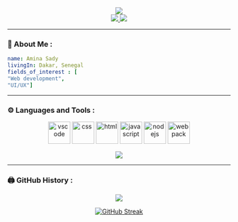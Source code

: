 <div align="center">
<img src="https://media.giphy.com/media/L1R1tvI9svkIWwpVYr/giphy.gif"/>
</div>
	
<div align="center">
<a href="mailto:aminasady704@gmail.com">
  <img src="https://img.shields.io/badge/Gmail-D14836?style=for-the-badge&logo=gmail&logoColor=white"/>
</a>
<a href="https://twitter.com/am1na_sdy" target="_blank" rel="noopener noreferrer">
  <img src="https://img.shields.io/badge/Twitter-%231DA1F2.svg?style=for-the-badge&logo=Twitter&logoColor=white"/>
</a>
</div>

---
### 🧕 About Me :

```yaml
name: Amina Sady
livingIn: Dakar, Senegal
fields_of_interest : [
"Web development",
"UI/UX"]
```
---

### :gear: Languages and Tools :
<p align="center">
    <img src="https://cdn.jsdelivr.net/gh/devicons/devicon/icons/visualstudio/visualstudio-plain.svg" alt="vscode" width="50" height="50"/>
    <img src="https://cdn.jsdelivr.net/gh/devicons/devicon/icons/css3/css3-original.svg" alt="css" width="50" height="50"/>
    <img src="https://cdn.jsdelivr.net/gh/devicons/devicon/icons/html5/html5-original.svg" alt="html" width="50" height="50"/>
    <img src="https://cdn.jsdelivr.net/gh/devicons/devicon/icons/javascript/javascript-original.svg" alt="javascript" width="50" height="50"/>
    <img src="https://cdn.jsdelivr.net/gh/devicons/devicon/icons/nodejs/nodejs-original.svg" alt="nodejs" width="50" height="50"/>
    <img src="https://cdn.jsdelivr.net/gh/devicons/devicon/icons/webpack/webpack-original.svg" alt="webpack" width="50" height="50"/>
</p>

<div align="center">
<a href="https://github.com/Aminady/convoychat">
<img align="center" src="https://github-readme-stats.vercel.app/api/top-langs/?username=Aminady&layout=compact&theme=synthwave"/>
</a>
</div>

---
### :printer: GitHub History :

<div align="center">
<a href="https://github.com/Aminady/github-readme-stats">
<img src="https://github-readme-stats.vercel.app/api?username=Aminady&show_icons=true&theme=synthwave"/>
</a>

[![GitHub Streak](https://streak-stats.demolab.com/?user=Aminady&theme=synthwave)](https://git.io/streak-stats)
</div>
<!--
![footer](https://capsule-render.vercel.app/api?type=soft&color=0:EEFF00,100:a82da8&height=100&section=footer&text=It%20Was%20Good%20Having%20You%20!&fontSize=60&animation=fadeIn&fontColor=ffffff&fontAlignY=60)
-->
<!--
Aminady/Aminady is a ✨ special ✨ repository because its `README.md` (this file) appears on your GitHub profile.
You can click the Preview link to take a look at your changes.
 -->
